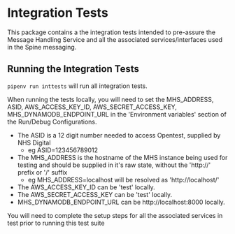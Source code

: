 # Integration Tests

This package contains a the integration tests intended to pre-assure the Message Handling Service and all the
associated services/interfaces used in the Spine messaging.

## Running the Integration Tests
`pipenv run inttests` will run all integration tests.

When running the tests locally, you will need to set the MHS_ADDRESS, ASID, AWS_ACCESS_KEY_ID, AWS_SECRET_ACCESS_KEY, MHS_DYNAMODB_ENDPOINT_URL in the 'Environment variables' section of
 the Run/Debug Configurations.
- The ASID is a 12 digit number needed to access Opentest, supplied by NHS Digital
    - eg ASID=123456789012
- The MHS_ADDRESS is the hostname of the MHS instance being used for testing and should be supplied in it's raw state,
 without the 'http://' prefix or '/' suffix
    - eg MHS_ADDRESS=localhost will be resolved as 'http://localhost/'
- The AWS_ACCESS_KEY_ID can be 'test' locally.
- The AWS_SECRET_ACCESS_KEY can be 'test' locally.
- MHS_DYNAMODB_ENDPOINT_URL can be http://localhost:8000 locally.


You will need to complete the setup steps for all the associated services in test prior to running this test suite
